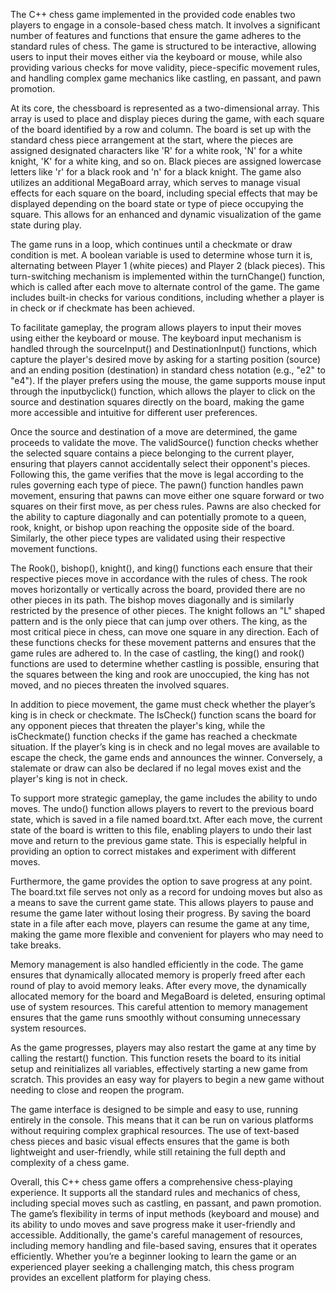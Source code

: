 The C++ chess game implemented in the provided code enables two players to engage in a console-based chess match. It involves a significant number of features and functions that ensure the game adheres to the standard rules of chess. The game is structured to be interactive, allowing users to input their moves either via the keyboard or mouse, while also providing various checks for move validity, piece-specific movement rules, and handling complex game mechanics like castling, en passant, and pawn promotion.


At its core, the chessboard is represented as a two-dimensional array. This array is used to place and display pieces during the game, with each square of the board identified by a row and column. The board is set up with the standard chess piece arrangement at the start, where the pieces are assigned designated characters like 'R' for a white rook, 'N' for a white knight, 'K' for a white king, and so on. Black pieces are assigned lowercase letters like 'r' for a black rook and 'n' for a black knight. The game also utilizes an additional MegaBoard array, which serves to manage visual effects for each square on the board, including special effects that may be displayed depending on the board state or type of piece occupying the square. This allows for an enhanced and dynamic visualization of the game state during play.


The game runs in a loop, which continues until a checkmate or draw condition is met. A boolean variable is used to determine whose turn it is, alternating between Player 1 (white pieces) and Player 2 (black pieces). This turn-switching mechanism is implemented within the turnChange() function, which is called after each move to alternate control of the game. The game includes built-in checks for various conditions, including whether a player is in check or if checkmate has been achieved.


To facilitate gameplay, the program allows players to input their moves using either the keyboard or mouse. The keyboard input mechanism is handled through the sourceInput() and DestinationInput() functions, which capture the player's desired move by asking for a starting position (source) and an ending position (destination) in standard chess notation (e.g., "e2" to "e4"). If the player prefers using the mouse, the game supports mouse input through the inputbyclick() function, which allows the player to click on the source and destination squares directly on the board, making the game more accessible and intuitive for different user preferences.


Once the source and destination of a move are determined, the game proceeds to validate the move. The validSource() function checks whether the selected square contains a piece belonging to the current player, ensuring that players cannot accidentally select their opponent's pieces. Following this, the game verifies that the move is legal according to the rules governing each type of piece. The pawn() function handles pawn movement, ensuring that pawns can move either one square forward or two squares on their first move, as per chess rules. Pawns are also checked for the ability to capture diagonally and can potentially promote to a queen, rook, knight, or bishop upon reaching the opposite side of the board. Similarly, the other piece types are validated using their respective movement functions.


The Rook(), bishop(), knight(), and king() functions each ensure that their respective pieces move in accordance with the rules of chess. The rook moves horizontally or vertically across the board, provided there are no other pieces in its path. The bishop moves diagonally and is similarly restricted by the presence of other pieces. The knight follows an "L" shaped pattern and is the only piece that can jump over others. The king, as the most critical piece in chess, can move one square in any direction. Each of these functions checks for these movement patterns and ensures that the game rules are adhered to. In the case of castling, the king() and rook() functions are used to determine whether castling is possible, ensuring that the squares between the king and rook are unoccupied, the king has not moved, and no pieces threaten the involved squares.

In addition to piece movement, the game must check whether the player’s king is in check or checkmate. The IsCheck() function scans the board for any opponent pieces that threaten the player's king, while the isCheckmate() function checks if the game has reached a checkmate situation. If the player’s king is in check and no legal moves are available to escape the check, the game ends and announces the winner. Conversely, a stalemate or draw can also be declared if no legal moves exist and the player's king is not in check.

To support more strategic gameplay, the game includes the ability to undo moves. The undo() function allows players to revert to the previous board state, which is saved in a file named board.txt. After each move, the current state of the board is written to this file, enabling players to undo their last move and return to the previous game state. This is especially helpful in providing an option to correct mistakes and experiment with different moves.

Furthermore, the game provides the option to save progress at any point. The board.txt file serves not only as a record for undoing moves but also as a means to save the current game state. This allows players to pause and resume the game later without losing their progress. By saving the board state in a file after each move, players can resume the game at any time, making the game more flexible and convenient for players who may need to take breaks.


Memory management is also handled efficiently in the code. The game ensures that dynamically allocated memory is properly freed after each round of play to avoid memory leaks. After every move, the dynamically allocated memory for the board and MegaBoard is deleted, ensuring optimal use of system resources. This careful attention to memory management ensures that the game runs smoothly without consuming unnecessary system resources.

As the game progresses, players may also restart the game at any time by calling the restart() function. This function resets the board to its initial setup and reinitializes all variables, effectively starting a new game from scratch. This provides an easy way for players to begin a new game without needing to close and reopen the program.


The game interface is designed to be simple and easy to use, running entirely in the console. This means that it can be run on various platforms without requiring complex graphical resources. The use of text-based chess pieces and basic visual effects ensures that the game is both lightweight and user-friendly, while still retaining the full depth and complexity of a chess game.

Overall, this C++ chess game offers a comprehensive chess-playing experience. It supports all the standard rules and mechanics of chess, including special moves such as castling, en passant, and pawn promotion. The game’s flexibility in terms of input methods (keyboard and mouse) and its ability to undo moves and save progress make it user-friendly and accessible. Additionally, the game's careful management of resources, including memory handling and file-based saving, ensures that it operates efficiently. Whether you’re a beginner looking to learn the game or an experienced player seeking a challenging match, this chess program provides an excellent platform for playing chess.



